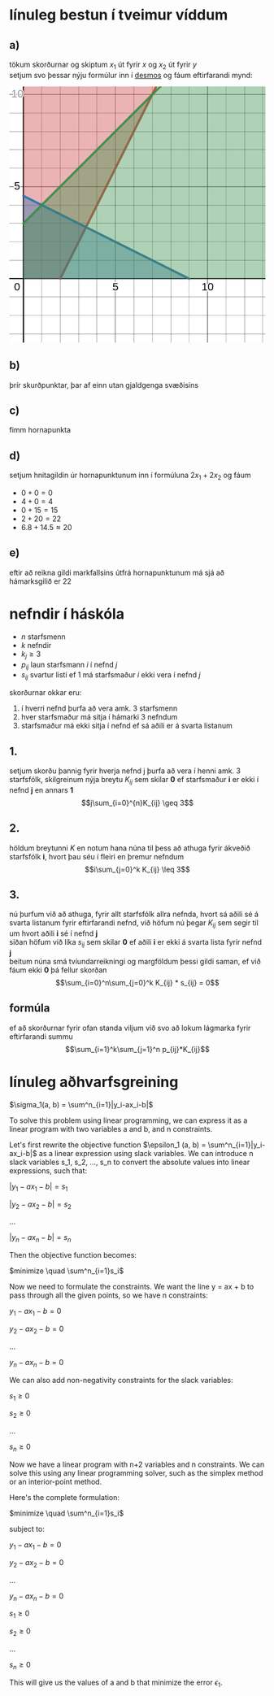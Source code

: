 # línuleg bestun í tveimur víddum
## a)
tökum skorðurnar og skiptum $x_1$ út fyrir $x$ og $x_2$ út fyrir $y$  
setjum svo þessar nýju formúlur inn í [desmos](https://desmos.com) og fáum eftirfarandi mynd:  

![myndin](./imgs/desmos-graph.png)

## b)
þrír skurðpunktar, þar af einn utan gjaldgenga svæðisins

## c)
fimm hornapunkta

## d)
setjum hnitagildin úr hornapunktunum inn í formúluna $2x_1 + 2x_2$ og fáum  
- $0 + 0 = 0$
- $4 + 0 = 4$
- $0 + 15 = 15$
- $2 + 20 = 22$
- $6.8 + 14.5 \approx 20$ 

## e)
eftir að reikna gildi markfallsins útfrá hornapunktunum má sjá að hámarksgilið er 22

# nefndir í háskóla
- $n$ starfsmenn
- $k$ nefndir
- $k_j \geq 3$
- $p_{ij}$ laun starfsmann $i$ í nefnd $j$
- $s_{ij}$ svartur listi ef $1$ má starfsmaður $i$ ekki vera í nefnd $j$

skorðurnar okkar eru:
1. í hverri nefnd þurfa að vera amk. 3 starfsmenn
2. hver starfsmaður má sitja í hámarki 3 nefndum
3. starfsmaður má ekki sitja í nefnd ef sá aðili er á svarta listanum

## 1.
setjum skorðu þannig fyrir hverja nefnd j þurfa að vera í henni amk. 3 starfsfólk, skilgreinum nýja breytu 
$K_{ij}$ sem skilar **0** ef starfsmaður **i** er ekki í nefnd **j** en annars **1**  
$$j\sum_{i=0}^{n}K_{ij} \geq 3$$

## 2.
höldum breytunni $K$ en notum hana núna til þess að athuga fyrir ákveðið starfsfólk **i**, hvort þau séu í fleiri en þremur nefndum
$$i\sum_{j=0}^k K_{ij} \leq 3$$

## 3.
nú þurfum við að athuga, fyrir allt starfsfólk allra nefnda, hvort sá aðili sé á svarta listanum fyrir eftirfarandi nefnd, við höfum nú þegar $K_{ij}$ sem segir til um hvort aðili **i** sé í nefnd **j**  
síðan höfum við líka $s_{ij}$ sem skilar **0** ef aðili **i** er ekki á svarta lista fyrir nefnd **j**  
beitum núna smá tvíundarreikningi og margföldum þessi gildi saman, ef við fáum ekki **0** þá fellur skorðan
$$\sum_{i=0}^n\sum_{j=0}^k K_{ij} * s_{ij} = 0$$


## formúla
ef að skorðurnar fyrir ofan standa viljum við svo að lokum lágmarka fyrir eftirfarandi summu 
$$\sum_{i=1}^k\sum_{j=1}^n p_{ij}*K_{ij}$$

# línuleg aðhvarfsgreining
$\sigma_1(a, b) = \sum^n_{i=1}|y_i-ax_i-b|$

To solve this problem using linear programming, we can express it as a linear program with two variables a and b, and n constraints.

Let's first rewrite the objective function $\epsilon_1 (a, b) = \sum^n_{i=1}|y_i-ax_i-b|$ as a linear expression using slack variables. We can introduce n slack variables s_1, s_2, ..., s_n to convert the absolute values into linear expressions, such that:

$|y_1 - ax_1 - b| = s_1$

$|y_2 - ax_2 - b| = s_2$

...

$|y_n - ax_n - b| = s_n$

Then the objective function becomes:

$minimize \quad \sum^n_{i=1}s_i$

Now we need to formulate the constraints. We want the line y = ax + b to pass through all the given points, so we have n constraints:

$y_1 - ax_1 - b = 0$

$y_2 - ax_2 - b = 0$

...

$y_n - ax_n - b = 0$

We can also add non-negativity constraints for the slack variables:

$s_1 \geq 0$

$s_2 \geq 0$

...

$s_n \geq 0$

Now we have a linear program with n+2 variables and n constraints. We can solve this using any linear programming solver, such as the simplex method or an interior-point method.

Here's the complete formulation:

$minimize \quad \sum^n_{i=1}s_i$

subject to:

$y_1 - ax_1 - b = 0$

$y_2 - ax_2 - b = 0$

...

$y_n - ax_n - b = 0$

$s_1 \geq 0$

$s_2 \geq 0$

...

$s_n \geq 0$

This will give us the values of a and b that minimize the error $\epsilon_1$.
